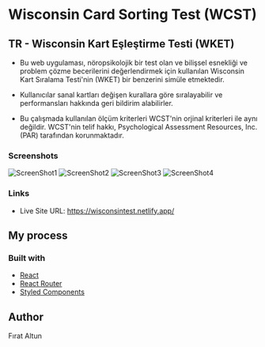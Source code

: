 # Wisconsin Card Sorting Test (WCST)

## TR - Wisconsin Kart Eşleştirme Testi (WKET)

- Bu web uygulaması, nöropsikolojik bir test olan ve bilişsel esnekliği ve problem çözme becerilerini değerlendirmek için kullanılan Wisconsin Kart Sıralama Testi'nin (WKET) bir benzerini simüle etmektedir. 

- Kullanıcılar sanal kartları değişen kurallara göre sıralayabilir ve performansları hakkında geri bildirim alabilirler. 

- Bu çalışmada kullanılan ölçüm kriterleri WCST'nin orjinal kriterleri ile aynı değildir. WCST'nin telif hakkı, Psychological Assessment Resources, Inc. (PAR) tarafından korunmaktadır.

### Screenshots


![ScreenShot1](https://user-images.githubusercontent.com/116505991/227572291-20ef4fb1-d27a-4123-b0bc-9f9f9135807a.png)
![ScreenShot2](https://user-images.githubusercontent.com/116505991/227572304-afe48b28-b611-4677-a6b6-9f4f7fa4df9e.png)
![ScreenShot3](https://user-images.githubusercontent.com/116505991/227572315-76fbec41-721c-475e-b4cb-095a454c0c07.png)
![ScreenShot4](https://user-images.githubusercontent.com/116505991/227572335-5a84eb3d-b865-4139-8b89-0bc7e779c83d.png)




### Links

- Live Site URL: https://wisconsintest.netlify.app/

## My process

### Built with


- [React](https://reactjs.org/)
- [React Router](https://reactrouter.com/)
- [Styled Components](https://styled-components.com/) 


## Author

Fırat Altun
